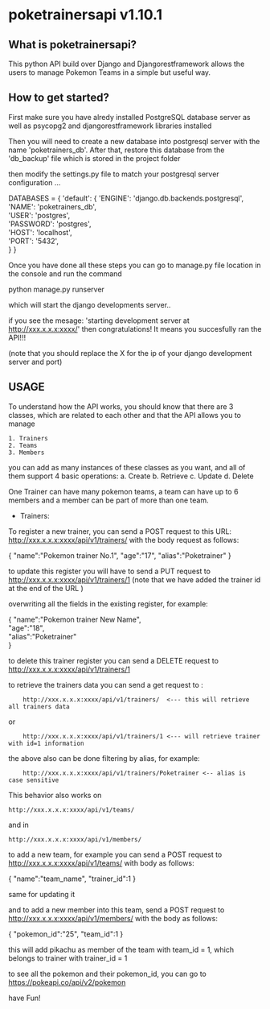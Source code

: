 # poketrainersapi v1.10.1

 ## What is poketrainersapi? 

This python API build over Django and Djangorestframework 
allows the users to manage Pokemon Teams in a simple but useful way. 

 ## How to get started? 

First make sure you have alredy installed PostgreSQL database server as well as psycopg2 and djangorestframework libraries installed

Then you will need to create a new database into postgresql server with the name 'poketrainers_db'.
After that, restore this database from the 'db_backup' file which is stored in the project folder

then modify the settings.py file to match your postgresql server configuration ... 

DATABASES = {
    'default': {
        'ENGINE': 'django.db.backends.postgresql',
        'NAME': 'poketrainers_db',  
        'USER': 'postgres',           
        'PASSWORD': 'postgres',       
        'HOST': 'localhost',          
        'PORT': '5432',              
    }
}

Once you have done all these steps you can go to manage.py file location in the console and run
the command

python manage.py runserver

which will start the django developments server.. 

if you see the mesage: 'starting development server at http://xxx.x.x.x:xxxx/'
then congratulations! It means you succesfully ran the API!!!

(note that you should replace the X for the ip of your django development server and port)

 ## USAGE

To understand how the API works, you should know that there are 3 classes, which are related to 
each other and that the API allows you to manage

    1. Trainers
    2. Teams
    3. Members 

you can add as many instances of these classes as you want, and all of them support 4 basic operations: 
    a. Create
    b. Retrieve
    c. Update
    d. Delete

One Trainer can have many pokemon teams, a team can have up to 6 members and a member can be part of more than one team. 

 - Trainers: 

To register a new trainer, you can send a POST request to this URL: http://xxx.x.x.x:xxxx/api/v1/trainers/
with the body request as follows: 

{
    "name":"Pokemon trainer No.1", 
    "age":"17", 
    "alias":"Poketrainer"
}

to update this register you will have to send a PUT request to http://xxx.x.x.x:xxxx/api/v1/trainers/1
(note that we have added the trainer id at the end of the URL )

overwriting all the fields in the existing register, for example: 

{
    "name":"Pokemon trainer New Name",  
    "age":"18",                         
    "alias":"Poketrainer"               
}

to delete this trainer register you can send a DELETE request to http://xxx.x.x.x:xxxx/api/v1/trainers/1

to retrieve the trainers data you can send a get request to : 

        http://xxx.x.x.x:xxxx/api/v1/trainers/  <--- this will retrieve all trainers data

or

        http://xxx.x.x.x:xxxx/api/v1/trainers/1 <--- will retrieve trainer with id=1 information

the above also can be done filtering by alias, for example: 

        http://xxx.x.x.x:xxxx/api/v1/trainers/Poketrainer <-- alias is case sensitive


This behavior also works on 

    http://xxx.x.x.x:xxxx/api/v1/teams/

and in 

    http://xxx.x.x.x:xxxx/api/v1/members/


to add a new team, for example you can send a POST request to http://xxx.x.x.x:xxxx/api/v1/teams/
with body as follows: 

{
    "name":"team_name", 
    "trainer_id":1
}

same for updating it 

and to add a new member into this team, send a POST request to http://xxx.x.x.x:xxxx/api/v1/members/
with the body as follows: 

{
    "pokemon_id":"25", 
    "team_id":1
}

this will add pikachu as member of the team with team_id = 1, which belongs to trainer with trainer_id = 1

to see all the pokemon and their pokemon_id, you can go to https://pokeapi.co/api/v2/pokemon

have Fun!




